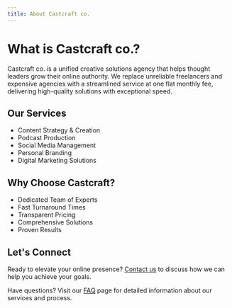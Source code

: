 ```yaml
---
title: About Castcraft co.
---
```


# What is Castcraft co.?

Castcraft co. is a unified creative solutions agency that helps thought leaders grow their online authority. We replace unreliable freelancers and expensive agencies with a streamlined service at one flat monthly fee, delivering high-quality solutions with exceptional speed.

## Our Services

- Content Strategy & Creation
- Podcast Production
- Social Media Management
- Personal Branding
- Digital Marketing Solutions

## Why Choose Castcraft?

- Dedicated Team of Experts
- Fast Turnaround Times
- Transparent Pricing
- Comprehensive Solutions
- Proven Results

## Let's Connect

Ready to elevate your online presence? [Contact us](/contact) to discuss how we can help you achieve your goals.

Have questions? Visit our [FAQ](/faq) page for detailed information about our services and process. 